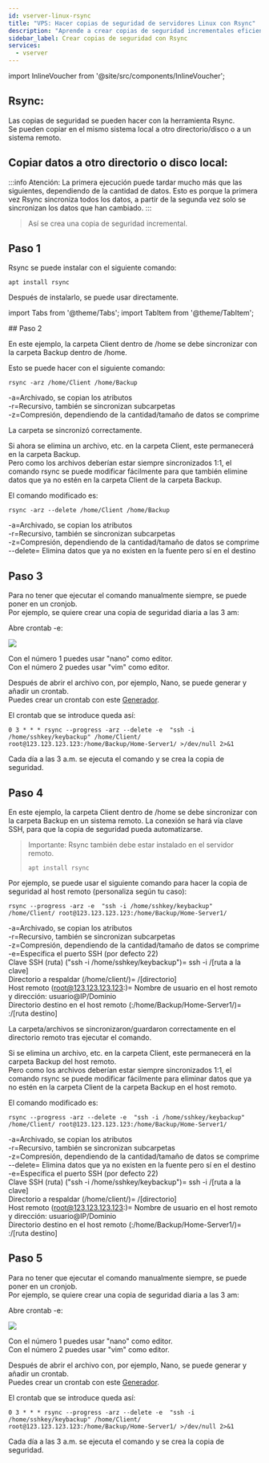 ```yaml
---
id: vserver-linux-rsync
title: "VPS: Hacer copias de seguridad de servidores Linux con Rsync"
description: "Aprende a crear copias de seguridad incrementales eficientes con Rsync para sincronización de datos local o remota → Aprende más ahora"
sidebar_label: Crear copias de seguridad con Rsync
services:
  - vserver
---
```


import InlineVoucher from '@site/src/components/InlineVoucher';

<InlineVoucher />

## Rsync:

Las copias de seguridad se pueden hacer con la herramienta Rsync.  
Se pueden copiar en el mismo sistema local a otro directorio/disco o a un sistema remoto.  

## Copiar datos a otro directorio o disco local:

:::info
Atención: La primera ejecución puede tardar mucho más que las siguientes, dependiendo de la cantidad de datos. Esto es porque la primera vez Rsync sincroniza todos los datos, a partir de la segunda vez solo se sincronizan los datos que han cambiado. 
:::
>Así se crea una copia de seguridad incremental.  

## Paso 1

Rsync se puede instalar con el siguiente comando:

```
apt install rsync
```

Después de instalarlo, se puede usar directamente. 

import Tabs from '@theme/Tabs';
import TabItem from '@theme/TabItem';

<Tabs>
<TabItem value="Copia diaria a un directorio/disco local" label="Copia diaria a un directorio/disco local">
## Paso 2

En este ejemplo, la carpeta Client dentro de /home se debe sincronizar con la carpeta Backup dentro de /home. 

Esto se puede hacer con el siguiente comando: 

```
rsync -arz /home/Client /home/Backup
```
-a=Archivado, se copian los atributos
<br/>
-r=Recursivo, también se sincronizan subcarpetas
<br/>
-z=Compresión, dependiendo de la cantidad/tamaño de datos se comprime


La carpeta se sincronizó correctamente.

Si ahora se elimina un archivo, etc. en la carpeta Client, este permanecerá en la carpeta Backup.  
Pero como los archivos deberían estar siempre sincronizados 1:1, el comando rsync se puede modificar fácilmente para que también elimine datos que ya no estén en la carpeta Client de la carpeta Backup.  

El comando modificado es: 

```
rsync -arz --delete /home/Client /home/Backup
```
-a=Archivado, se copian los atributos
<br/>
-r=Recursivo, también se sincronizan subcarpetas
<br/>
-z=Compresión, dependiendo de la cantidad/tamaño de datos se comprime
<br/>
--delete= Elimina datos que ya no existen en la fuente pero sí en el destino

## Paso 3

Para no tener que ejecutar el comando manualmente siempre, se puede poner en un cronjob.  
Por ejemplo, se quiere crear una copia de seguridad diaria a las 3 am: 

Abre crontab -e:

![](https://screensaver01.zap-hosting.com/index.php/s/9ScQ7roDkzWcSFW/preview)

Con el número 1 puedes usar "nano" como editor.  
Con el número 2 puedes usar "vim" como editor.  

Después de abrir el archivo con, por ejemplo, Nano, se puede generar y añadir un crontab.  
Puedes crear un crontab con este [Generador](https://crontab-generator.org/).  

El crontab que se introduce queda así: 

 ```
0 3 * * * rsync --progress -arz --delete -e  "ssh -i /home/sshkey/keybackup" /home/Client/ root@123.123.123.123:/home/Backup/Home-Server1/ >/dev/null 2>&1
```

Cada día a las 3 a.m. se ejecuta el comando y se crea la copia de seguridad. 

</TabItem>
<TabItem value="Copia diaria a un sistema remoto" label="Copia diaria a un sistema remoto">

## Paso 4

En este ejemplo, la carpeta Client dentro de /home se debe sincronizar con la carpeta Backup en un sistema remoto. La conexión se hará vía clave SSH, para que la copia de seguridad pueda automatizarse.  
>Importante: Rsync también debe estar instalado en el servidor remoto.  
>```
>apt install rsync
>```

Por ejemplo, se puede usar el siguiente comando para hacer la copia de seguridad al host remoto (personaliza según tu caso): 

```
rsync --progress -arz -e  "ssh -i /home/sshkey/keybackup" /home/Client/ root@123.123.123.123:/home/Backup/Home-Server1/
```

-a=Archivado, se copian los atributos
<br/>
-r=Recursivo, también se sincronizan subcarpetas
<br/>
-z=Compresión, dependiendo de la cantidad/tamaño de datos se comprime
<br/>
-e=Especifica el puerto SSH (por defecto 22)
<br/>
Clave SSH (ruta) ("ssh -i /home/sshkey/keybackup")= ssh -i /[ruta a la clave]
<br/>
Directorio a respaldar (/home/client/)= /[directorio]
<br/>
Host remoto (root@123.123.123.123:)= Nombre de usuario en el host remoto y dirección: usuario@IP/Dominio
<br/>
Directorio destino en el host remoto (:/home/Backup/Home-Server1/)= :/[ruta destino]

La carpeta/archivos se sincronizaron/guardaron correctamente en el directorio remoto tras ejecutar el comando.

Si se elimina un archivo, etc. en la carpeta Client, este permanecerá en la carpeta Backup del host remoto.  
Pero como los archivos deberían estar siempre sincronizados 1:1, el comando rsync se puede modificar fácilmente para eliminar datos que ya no estén en la carpeta Client de la carpeta Backup en el host remoto.  

El comando modificado es:

```
rsync --progress -arz --delete -e  "ssh -i /home/sshkey/keybackup" /home/Client/ root@123.123.123.123:/home/Backup/Home-Server1/
```
-a=Archivado, se copian los atributos
<br/>
-r=Recursivo, también se sincronizan subcarpetas
<br/>
-z=Compresión, dependiendo de la cantidad/tamaño de datos se comprime
<br/>
--delete= Elimina datos que ya no existen en la fuente pero sí en el destino
<br/>
-e=Especifica el puerto SSH (por defecto 22)
<br/>
Clave SSH (ruta) ("ssh -i /home/sshkey/keybackup")= ssh -i /[ruta a la clave]
<br/>
Directorio a respaldar (/home/client/)= /[directorio]
<br/>
Host remoto (root@123.123.123.123:)= Nombre de usuario en el host remoto y dirección: usuario@IP/Dominio
<br/>
Directorio destino en el host remoto (:/home/Backup/Home-Server1/)= :/[ruta destino]

## Paso 5

Para no tener que ejecutar el comando manualmente siempre, se puede poner en un cronjob.  
Por ejemplo, se quiere crear una copia de seguridad diaria a las 3 am: 

Abre crontab -e:

![](https://screensaver01.zap-hosting.com/index.php/s/9ScQ7roDkzWcSFW/preview)

Con el número 1 puedes usar "nano" como editor.  
Con el número 2 puedes usar "vim" como editor.  

Después de abrir el archivo con, por ejemplo, Nano, se puede generar y añadir un crontab.  
Puedes crear un crontab con este [Generador](https://crontab-generator.org/).  

El crontab que se introduce queda así: 
  
  
 ```
0 3 * * * rsync --progress -arz --delete -e  "ssh -i /home/sshkey/keybackup" /home/Client/ root@123.123.123.123:/home/Backup/Home-Server1/ >/dev/null 2>&1
```

Cada día a las 3 a.m. se ejecuta el comando y se crea la copia de seguridad. 

</TabItem>
</Tabs>

<InlineVoucher />